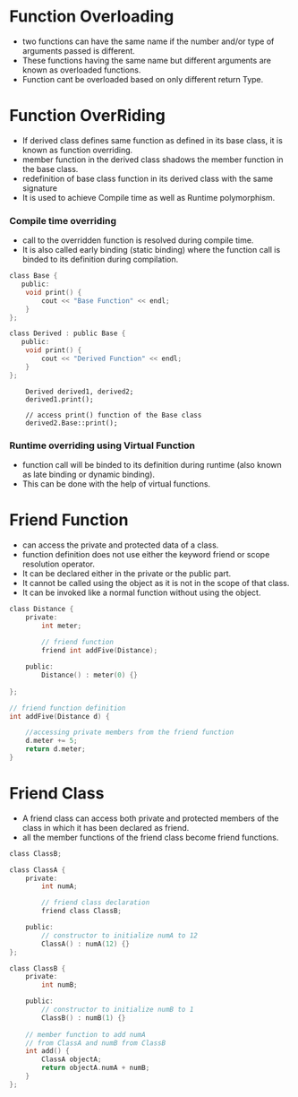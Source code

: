 # Function Overloading
- two functions can have the same name if the number and/or type of arguments passed is different.
- These functions having the same name but different arguments are known as overloaded functions.
- Function cant be overloaded based on only different return Type. 

# Function OverRiding
- If derived class defines same function as defined in its base class, it is known as function overriding.
- member function in the derived class shadows the member function in the base class.
- redefinition of base class function in its derived class with the same signature
- It is used to achieve Compile time as well as Runtime polymorphism.
### Compile time overriding
- call to the overridden function is resolved during compile time.
- It is also called early binding (static binding) where the function call is binded to its definition during compilation.
```C
class Base {
   public:
    void print() {
        cout << "Base Function" << endl;
    }
};

class Derived : public Base {
   public:
    void print() {
        cout << "Derived Function" << endl;
    }
};
```
```
    Derived derived1, derived2;
    derived1.print();

    // access print() function of the Base class
    derived2.Base::print();
```
###  Runtime overriding using Virtual Function
- function call will be binded to its definition during runtime (also known as late binding or dynamic binding).
- This can be done with the help of virtual functions.

# Friend Function
- can access the private and protected data of a class.
- function definition does not use either the keyword friend or scope resolution operator.
- It can be declared either in the private or the public part.
- It cannot be called using the object as it is not in the scope of that class.
- It can be invoked like a normal function without using the object.
```C
class Distance {
    private:
        int meter;
        
        // friend function
        friend int addFive(Distance);

    public:
        Distance() : meter(0) {}
        
};

// friend function definition
int addFive(Distance d) {

    //accessing private members from the friend function
    d.meter += 5;
    return d.meter;
}
```
# Friend Class
- A friend class can access both private and protected members of the class in which it has been declared as friend.
- all the member functions of the friend class become friend functions.
```C
class ClassB;

class ClassA {
    private:
        int numA;

        // friend class declaration
        friend class ClassB;

    public:
        // constructor to initialize numA to 12
        ClassA() : numA(12) {}
};

class ClassB {
    private:
        int numB;

    public:
        // constructor to initialize numB to 1
        ClassB() : numB(1) {}
    
    // member function to add numA
    // from ClassA and numB from ClassB
    int add() {
        ClassA objectA;
        return objectA.numA + numB;
    }
};
```
